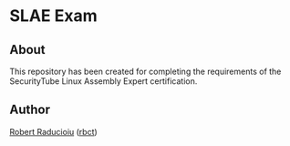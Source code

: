 # SLAE Exam

## About

This repository has been created for completing the requirements of the SecurityTube Linux Assembly Expert certification.

## Author

[Robert Raducioiu](https://www.linkedin.com/in/rbct/) ([rbct](https://docs.rbct.it/))
